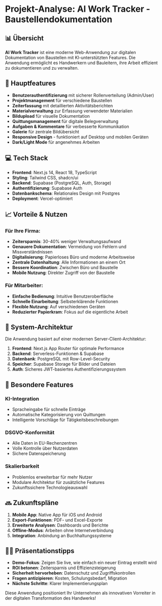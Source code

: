 # Projekt-Analyse: AI Work Tracker - Baustellendokumentation

## 📊 Übersicht

**AI Work Tracker** ist eine moderne Web-Anwendung zur digitalen Dokumentation von Baustellen mit KI-unterstützten Features. Die Anwendung ermöglicht es Handwerkern und Bauleitern, ihre Arbeit effizient zu dokumentieren und zu verwalten.

## 🚀 Hauptfeatures

- **Benutzerauthentifizierung** mit sicherer Rollenverteilung (Admin/User)
- **Projektmanagement** für verschiedene Baustellen
- **Zeiterfassung** mit detaillierten Aktivitätsberichten
- **Materialverwaltung** zur Erfassung verwendeter Materialien
- **Bildupload** für visuelle Dokumentation
- **Quittungsmanagement** für digitale Belegverwaltung
- **Aufgaben & Kommentare** für verbesserte Kommunikation
- **Galerie** für zentrale Bildübersicht
- **Responsive Design** - funktioniert auf Desktop und mobilen Geräten
- **Dark/Light Mode** für angenehmes Arbeiten

## 💻 Tech Stack

- **Frontend**: Next.js 14, React 18, TypeScript
- **Styling**: Tailwind CSS, shadcn/ui
- **Backend**: Supabase (PostgreSQL, Auth, Storage)
- **Authentifizierung**: Supabase Auth
- **Datenbankschema**: Relationales Design mit Postgres
- **Deployment**: Vercel-optimiert

## 📈 Vorteile & Nutzen

### Für Ihre Firma:
- **Zeitersparnis**: 30-40% weniger Verwaltungsaufwand
- **Genauere Dokumentation**: Vermeidung von Fehlern und Missverständnissen
- **Digitalisierung**: Papierloses Büro und moderne Arbeitsweise
- **Zentrale Datenhaltung**: Alle Informationen an einem Ort
- **Bessere Koordination**: Zwischen Büro und Baustelle
- **Mobile Nutzung**: Direkter Zugriff von der Baustelle

### Für Mitarbeiter:
- **Einfache Bedienung**: Intuitive Benutzeroberfläche
- **Schnelle Einarbeitung**: Selbsterklärende Funktionen
- **Flexible Nutzung**: Auf verschiedenen Geräten
- **Reduzierter Papierkram**: Fokus auf die eigentliche Arbeit

## 🔧 System-Architektur

Die Anwendung basiert auf einer modernen Server-Client-Architektur:

1. **Frontend**: Next.js App Router für optimale Performance
2. **Backend**: Serverless-Funktionen & Supabase
3. **Datenbank**: PostgreSQL mit Row-Level-Security
4. **Speicher**: Supabase Storage für Bilder und Dateien
5. **Auth**: Sicheres JWT-basiertes Authentifizierungssystem

## 🌟 Besondere Features

### KI-Integration
- Spracheingabe für schnelle Einträge
- Automatische Kategorisierung von Quittungen
- Intelligente Vorschläge für Tätigkeitsbeschreibungen

### DSGVO-Konformität
- Alle Daten in EU-Rechenzentren
- Volle Kontrolle über Nutzerdaten
- Sichere Datenspeicherung

### Skalierbarkeit
- Problemlos erweiterbar für mehr Nutzer
- Modulare Architektur für zusätzliche Features
- Zukunftssichere Technologieauswahl

## 🔜 Zukunftspläne

1. **Mobile App**: Native App für iOS und Android
2. **Export-Funktionen**: PDF- und Excel-Exporte
3. **Erweiterte Analysen**: Dashboards und Berichte
4. **Offline-Modus**: Arbeiten ohne Internetverbindung
5. **Integration**: Anbindung an Buchhaltungssysteme

## 👨‍💼 Präsentationstipps

- **Demo-Fokus**: Zeigen Sie live, wie einfach ein neuer Eintrag erstellt wird
- **ROI betonen**: Zeitersparnis und Effizienzsteigerung
- **Sicherheit hervorheben**: Datenschutz und Zugriffskontrollen
- **Fragen antizipieren**: Kosten, Schulungsbedarf, Migration
- **Nächste Schritte**: Klarer Implementierungsplan

Diese Anwendung positioniert Ihr Unternehmen als innovativen Vorreiter in der digitalen Transformation des Handwerks!
